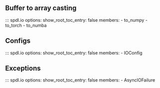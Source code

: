 ## Buffer to array casting

::: spdl.io
    options:
      show_root_toc_entry: false
      members:
      - to_numpy
      - to_torch
      - to_numba

## Configs

::: spdl.io
    options:
      show_root_toc_entry: false
      members:
      - IOConfig

## Exceptions

::: spdl.io
    options:
      show_root_toc_entry: false
      members:
      - AsyncIOFailure
